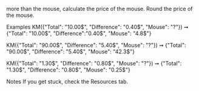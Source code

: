 more than the mouse, calculate the price of the mouse. Round the price of the mouse.

Examples
KM({"Total": "10.00$", "Difference": "0.40$", "Mouse": "?"})
➞ {"Total": "10.00$", "Difference":"0.40$", "Mouse": "4.8$"}

KM({"Total": "90.00$", "Difference": "5.40$", "Mouse": "?"})
➞ {"Total": "90.00$", "Difference": "5.40$", "Mouse": "42.3$"}

KM({"Total": "1.30$", "Difference": "0.80$", "Mouse": "?"})
➞ {"Total": "1.30$", "Difference": "0.80$", "Mouse": "0.25$"}

Notes
If you get stuck, check the Resources tab.